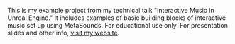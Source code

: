 This is my example project from my technical talk "Interactive Music in Unreal Engine." It includes examples of basic building blocks of interactive music set up using MetaSounds. For educational use only. For presentation slides and other info, [visit my website](https://ericbuchholz.com/vgm-con-2023-presentation/).
